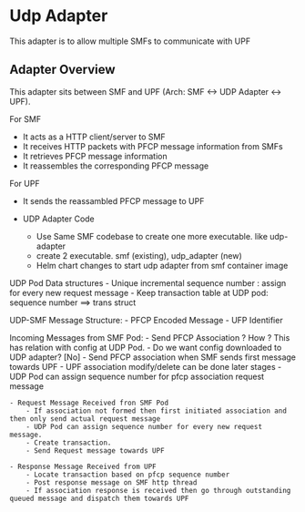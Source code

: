 # Udp Adapter


This adapter is to allow multiple SMFs to communicate with UPF 

## Adapter Overview

This adapter sits between SMF and UPF (Arch: SMF <-> UDP Adapter <-> UPF).

For SMF
- It acts as a HTTP client/server to SMF
- It receives HTTP packets with PFCP message information from SMFs
- It retrieves PFCP message information
- It reassembles the corresponding PFCP message

For UPF
- It sends the reassambled PFCP message to UPF


- UDP Adapter Code
    - Use Same SMF codebase to create one more executable. like udp-adapter
    - create 2 executable. smf (existing), udp_adapter (new)
    - Helm chart changes to start udp adapter from smf container image

UDP Pod Data structures
    - Unique incremental sequence number : assign for every new request message
    - Keep transaction table at UDP pod: sequence number ==> trans struct


UDP-SMF Message Structure:
    - PFCP Encoded Message
    - UFP Identifier

Incoming Messages from SMF Pod:
    - Send PFCP Association ? How ? This has relation with config at UDP Pod.
        - Do we want config downloaded to UDP adapter? [No]
        - Send PFCP association when SMF sends first message towards UPF
        - UPF association modify/delete can be done later stages
        - UDP Pod can assign sequence number for pfcp association request message

    - Request Message Received fron SMF Pod
        - If association not formed then first initiated association and then only send actual request message
        - UDP Pod can assign sequence number for every new request message.
        - Create transaction.
        - Send Request message towards UPF

    - Response Message Received from UPF
        - Locate transaction based on pfcp sequence number
        - Post response message on SMF http thread
        - If association response is received then go through outstanding queued message and dispatch them towards UPF
